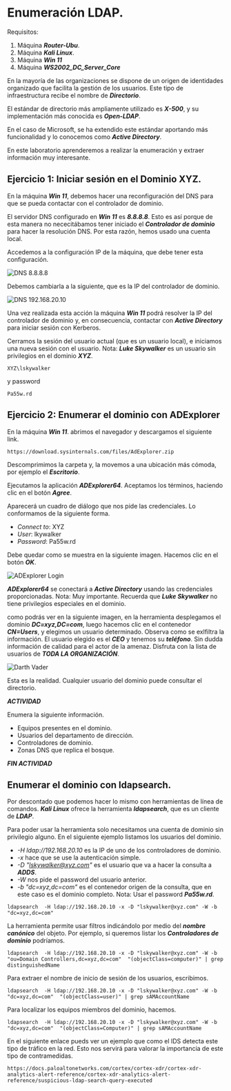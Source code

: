 # Enumeración LDAP.

Requisitos:
1. Máquina ***Router-Ubu***.
2. Máquina ***Kali Linux***.
3. Máquina ***Win 11***
4. Máquina ***WS2002_DC_Server_Core***


En la mayoría de las organizaciones se dispone de un origen de identidades organizado que facilita la gestión de los usuarios. Este tipo de infraestructura recibe el nombre de ***Directorio***.

El estándar de directorio más ampliamente utilizado es ***X-500***, y su implementación más conocida es ***Open-LDAP***.

En el caso de Microsoft, se ha extendido este estándar aportando más funcionalidad y lo conocemos como ***Active Directory***.

En este laboratorio aprenderemos a realizar la enumeración y extraer información muy interesante.

## Ejercicio 1: Iniciar sesión en el Dominio XYZ.

En la máquina ***Win 11***, debemos hacer una reconfiguración del DNS para que se pueda contactar con el controlador de dominio.

El servidor DNS configurado en ***Win 11*** es ***8.8.8.8***. Esto es así porque de esta manera no nececitábamos tener iniciado el ***Controlador de dominio*** para hacer la resolución DNS. Por esta razón, hemos usado una cuenta local.

Accedemos a la configuración IP de la máquina, que debe tener esta configuración.

![DNS 8.8.8.8](../img/lab-04-C/202209091036.png)

Debemos cambiarla a la siguiente, que es la IP del controlador de dominio.

![DNS 192.168.20.10](../img/lab-04-C/202209091039.png)

Una vez realizada esta acción la máquina ***Win 11*** podrá resolver la IP del controlador de dominio y, en consecuencia, contactar con ***Active Directory*** para iniciar sesión con Kerberos.

Cerramos la sesión del usuario actual (que es un usuario local), e iniciamos una nueva sesión con el usuario.
Nota: ***Luke Skywalker*** es un usuario sin privilegios en el dominio ***XYZ***.
```
XYZ\lskywalker
``` 

y password
```
Pa55w.rd
```

## Ejercicio 2: Enumerar el dominio con ADExplorer

En la máquina ***Win 11***. abrimos el navegador y descargamos el siguiente link.
```
https://download.sysinternals.com/files/AdExplorer.zip
```

Descomprimimos la carpeta y, la movemos a una ubicación más cómoda, por ejemplo el ***Escritorio***.

Ejecutamos la aplicación ***ADExplorer64***. Aceptamos los términos, haciendo clic en el botón ***Agree***.

Aparecerá un cuadro de diálogo que nos pide las credenciales. Lo conformamos de la siguiente forma.

* *Connect to*: XYZ
* *User*: lkywalker
* *Password*: Pa55w.rd

Debe quedar como se muestra en la siguiente imagen. Hacemos clic en el botón ***OK***. 

![ADExplorer Login](../img/lab-04-C/202209091200.png)

***ADExplorer64*** se conectará a ***Active Directory*** usando las credenciales proporcionadas.
Nota: Muy importante. Recuerda que ***Luke Skywalker*** no tiene privilegios especiales en el dominio.

como podrás ver en la siguiente imagen, en la herramienta desplegamos el dominio ***DC=xyz,DC=com***, luego hacemos clic en el contenedor ***CN=Users***, y elegimos un usuario determinado. Observa como se exlfiltra la información. El usuario elegido es el ***CEO*** y tenemos su ***teléfono***. Sin dudda información de calidad para el actor de la amenaz. Disfruta con la lista de usuarios de ***TODA LA ORGANIZACIÓN***.

![Darth Vader](../img/lab-04-C/202209091352.png)

Esta es la realidad. Cualquier usuario del dominio puede consultar el directorio.

***ACTIVIDAD***

Enumera la siguiente información.

* Equipos presentes en el dominio.
* Usuarios del departamento de dirección.
* Controladores de dominio.
* Zonas DNS que replica el bosque.

***FIN ACTIVIDAD***

## Enumerar el dominio con ldapsearch.

Por descontado que podemos hacer lo mismo con herramientas de línea de comandos. ***Kali Linux*** ofrece la herramienta ***ldapsearch***, que es un cliente de ***LDAP***.

Para poder usar la herramienta solo necesitamos una cuenta de dominio sin privilegio alguno. En el siguiente ejemplo listamos los usuarios del dominio.
* *-H ldap://192.168.20.10* es la IP de uno de los controladores de dominio.
* *-x* hace que se use la autenticación simple.
* *-D "lskywalker@xyz.com"* es el usuario que va a hacer la consulta a ***ADDS***.
* *-W* nos pide el password del usuario anterior.
* *-b "dc=xyz,dc=com"* es el contenedor origen de la consulta, que en este caso es el dominio completo.
Nota: Usar el password ***Pa55w.rd***.
```
ldapsearch  -H ldap://192.168.20.10 -x -D "lskywalker@xyz.com" -W -b "dc=xyz,dc=com"
```

La herramienta permite usar filtros indicándolo por medio del ***nombre canónico*** del objeto. Por ejemplo, si queremos listar los ***Controladores de dominio*** podríamos.
```
ldapsearch  -H ldap://192.168.20.10 -x -D "lskywalker@xyz.com" -W -b "ou=Domain Controllers,dc=xyz,dc=com"  "(objectClass=computer)" | grep distinguishedName
```

Para extraer el nombre de inicio de sesión de los usuarios, escribimos.
```
ldapsearch  -H ldap://192.168.20.10 -x -D "lskywalker@xyz.com" -W -b "dc=xyz,dc=com"  "(objectClass=user)" | grep sAMAccountName
```

Para localizar los equipos miembros del dominio, hacemos.
```
ldapsearch  -H ldap://192.168.20.10 -x -D "lskywalker@xyz.com" -W -b "dc=xyz,dc=com"  "(objectClass=Computer)" | grep sAMAccountName
```

En el siguiente enlace pueds ver un ejemplo que como el IDS detecta este tipo de tráfico en la red. Esto nos servirá para valorar la importancia de este tipo de contramedidas.
```
https://docs.paloaltonetworks.com/cortex/cortex-xdr/cortex-xdr-analytics-alert-reference/cortex-xdr-analytics-alert-reference/suspicious-ldap-search-query-executed
```

